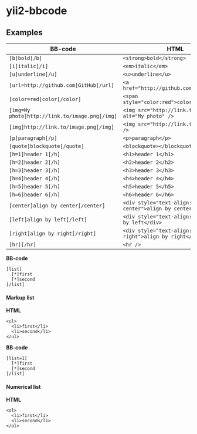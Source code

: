 # yii2-bbcode

## Examples

| **BB-code** | **HTML**  |
|-------------|-----------|
| ```[b]bold[/b]``` | ```<strong>bold</strong>``` |
| ```[i]italic[/i]``` | ```<em>italic</em>``` |
| ```[u]underline[/u]``` | ```<u>underline</u>``` |
| ```[url=http://github.com]GitHub[/url]``` | ```<a href="http://github.com">GitHub</a>``` |
| ```[color=red]color[/color]``` | ```<span style="color:red">color</span>``` |
| ```[img=My photo]http://link.to/image.png[/img]``` | ```<img src="http://link.to/image.png" alt="My photo" />``` |
| ```[img]http://link.to/image.png[/img]``` | ```<img src="http://link.to/image.png" />``` |
| ```[p]paragraph[/p]``` | ```<p>paragraph</p>``` |
| ```[quote]blockquote[/quote]``` | ```<blockquote></blockquote>``` |
| ```[h=1]header 1[/h]``` | ```<h1>header 1</h1>``` |
| ```[h=2]header 2[/h]``` | ```<h2>header 2</h2>``` |
| ```[h=3]header 3[/h]``` | ```<h3>header 3</h3>``` |
| ```[h=4]header 4[/h]``` | ```<h4>header 4</h4>``` |
| ```[h=5]header 5[/h]``` | ```<h5>header 5</h5>``` |
| ```[h=6]header 6[/h]``` | ```<h6>header 6</h6>``` |
| ```[center]align by center[/center]``` | ```<div style="text-align: center">align by center</div>``` |
| ```[left]align by left[/left]``` | ```<div style="text-align: left">align by left</div>``` |
| ```[right]align by right[/right]``` | ```<div style="text-align: right">align by right</div>``` |
| ```[hr][/hr]``` | ```<hr />``` |

**BB-code**
```
[list]
  [*]first
  [*]second
[/list]
```

#### Markup list
**HTML**
```
<ul>
  <li>first</li>
  <li>second</li>
</ul>
```

**BB-code**
```
[list=1]
  [*]first
  [*]second
[/list]
```

#### Numerical list

**HTML**
```
<ol>
  <li>first</li>
  <li>second</li>
</ol>
```
